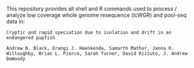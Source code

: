This repository provides all shell and R commands used to process / analyze low coverage whole genome resequence (lcWGR) and pool-seq data in:


``Cryptic and rapid speciation due to isolation and drift in an endangered pupfish``


``Andrew N. Black, Erangi J. Heenkenda, Samarth Mathur, Janna R. Willoughby, Brian L. Pierce, Sarah Turner, David Rizzuto, J. Andrew DeWoody``

